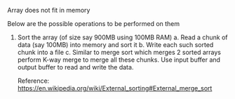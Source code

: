 Array does not fit in memory

Below are the possible operations to be performed on them

1. Sort the array (of size say 900MB using 100MB RAM)
   a. Read a chunk of data (say 100MB) into memory and sort it
   b. Write each such sorted chunk into a file
   c. Similar to merge sort which merges 2 sorted arrays perform K-way merge to merge all these chunks. Use input buffer and output buffer to read and write the data. 
   
   Reference: https://en.wikipedia.org/wiki/External_sorting#External_merge_sort
